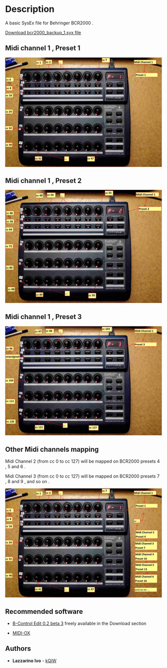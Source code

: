 
# Description

A basic SysEx file for Behringer BCR2000 .

[Download bcr2000_backup_1.syx file](https://github.com/kQiW/BCR2000_sysex_files/raw/master/bcr2000_backup_1.syx)


## Midi channel 1 , Preset 1

![Preset1](https://github.com/kQiW/BCR2000_sysex_files/blob/master/images/bcr2000_sysex_2_1.jpg)

## Midi channel 1 , Preset 2

![Preset2](https://github.com/kQiW/BCR2000_sysex_files/blob/master/images/bcr2000_sysex_2_2.jpg)

## Midi channel 1 , Preset 3

![Preset3](https://github.com/kQiW/BCR2000_sysex_files/blob/master/images/bcr2000_sysex_2_3.jpg)

## Other Midi channels mapping

Midi Channel 2 (from cc 0 to cc 127) will be mapped on BCR2000 presets 4 , 5 and 6 .

Midi Channel 3 (from cc 0 to cc 127) will be mapped on BCR2000 presets 7 , 8 and 9 ,
and so on . 


![Preset1](https://github.com/kQiW/BCR2000_sysex_files/blob/master/images/bcr2000_sysex_2_4.jpg)

## Recommended software

* [B-Control Edit 0.2 beta 3](https://www.musictri.be/Categories/Behringer/Computer-Audio/Desktop-Controllers/BCR2000/p/P0245)
freely available in the Download section


* [MIDI-OX](http://www.midiox.com/)


## Authors

* **Lazzarino Ivo** - [kQiW](https://github.com/kQiW/)


